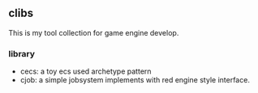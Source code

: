 ## clibs
This is my tool collection for game engine develop.

### library
* cecs: a toy ecs used archetype pattern
* cjob: a simple jobsystem implements with red engine style interface.

